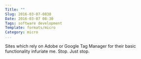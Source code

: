 ```yaml
---
Title: ""
Slug: 2016-03-07-0830
Date: 2016-03-07 08:30
Tags: software development
Template: formats/micro
Category: micro
...
```


Sites which rely on Adobe or Google Tag Manager for their basic functionality infuriate me. Stop. Just stop.
